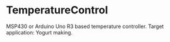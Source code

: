# TemperatureControl
MSP430 or Arduino Uno R3 based temperature controller.  Target application:  Yogurt making.
